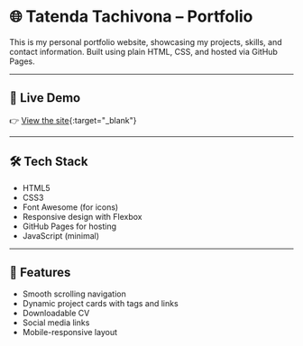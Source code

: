 # 🌐 Tatenda Tachivona – Portfolio

This is my personal portfolio website, showcasing my projects, skills, and contact information. Built using plain HTML, CSS, and hosted via GitHub Pages.

---
## 🔗 Live Demo

👉 [View the site](https://ItsTachie.github.io){:target="_blank"}

---
## 🛠️ Tech Stack

- HTML5  
- CSS3  
- Font Awesome (for icons)  
- Responsive design with Flexbox  
- GitHub Pages for hosting  
- JavaScript (minimal)

---
## 🧠 Features

- Smooth scrolling navigation
- Dynamic project cards with tags and links
- Downloadable CV
- Social media links
- Mobile-responsive layout

